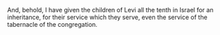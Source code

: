 And, behold, I have given the children of Levi all the tenth in Israel for an inheritance, for their service which they serve, even the service of the tabernacle of the congregation.

